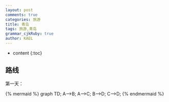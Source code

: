 ```yaml
---
layout: post
comments: true
categories: 旅游
title: 青岛
tags: 旅游,青岛
grammar_cjkRuby: true
author: KAEL
---
```


* content
{:toc}

## 路线

第一天：

{% mermaid %}
graph TD;
    A-->B;
    A-->C;
    B-->D;
    C-->D;
{% endmermaid %}